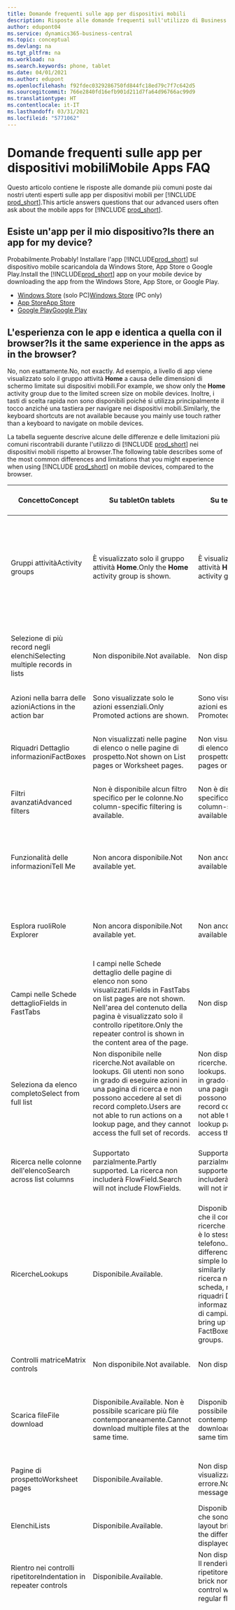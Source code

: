 ```yaml
---
title: Domande frequenti sulle app per dispositivi mobili
description: Risposte alle domande frequenti sull'utilizzo di Business Central con un telefono o un tablet.
author: edupont04
ms.service: dynamics365-business-central
ms.topic: conceptual
ms.devlang: na
ms.tgt_pltfrm: na
ms.workload: na
ms.search.keywords: phone, tablet
ms.date: 04/01/2021
ms.author: edupont
ms.openlocfilehash: f92fdec0329286750fd844fc18ed79c7f7c642d5
ms.sourcegitcommit: 766e2840fd16efb901d211d7fa64d96766ac99d9
ms.translationtype: HT
ms.contentlocale: it-IT
ms.lasthandoff: 03/31/2021
ms.locfileid: "5771062"
---
```

# <a name="mobile-apps-faq"></a><span data-ttu-id="d1e4c-103">Domande frequenti sulle app per dispositivi mobili</span><span class="sxs-lookup"><span data-stu-id="d1e4c-103">Mobile Apps FAQ</span></span>

<span data-ttu-id="d1e4c-104">Questo articolo contiene le risposte alle domande più comuni poste dai nostri utenti esperti sulle app per dispositivi mobili per [!INCLUDE [prod_short](includes/prod_short.md)].</span><span class="sxs-lookup"><span data-stu-id="d1e4c-104">This article answers questions that our advanced users often ask about the mobile apps for [!INCLUDE [prod_short](includes/prod_short.md)].</span></span>  

## <a name="is-there-an-app-for-my-device"></a><span data-ttu-id="d1e4c-105">Esiste un'app per il mio dispositivo?</span><span class="sxs-lookup"><span data-stu-id="d1e4c-105">Is there an app for my device?</span></span>

<span data-ttu-id="d1e4c-106">Probabilmente.</span><span class="sxs-lookup"><span data-stu-id="d1e4c-106">Probably!</span></span> <span data-ttu-id="d1e4c-107">Installare l'app [!INCLUDE[prod_short](includes/prod_short.md)] sul dispositivo mobile scaricandola da Windows Store, App Store o Google Play.</span><span class="sxs-lookup"><span data-stu-id="d1e4c-107">Install the [!INCLUDE[prod_short](includes/prod_short.md)] app on your mobile device by downloading the app from the Windows Store, App Store, or Google Play.</span></span>

- <span data-ttu-id="d1e4c-108">[Windows Store](https://go.microsoft.com/fwlink/?LinkId=734848) (solo PC)</span><span class="sxs-lookup"><span data-stu-id="d1e4c-108">[Windows Store](https://go.microsoft.com/fwlink/?LinkId=734848) (PC only)</span></span>
- [<span data-ttu-id="d1e4c-109">App Store</span><span class="sxs-lookup"><span data-stu-id="d1e4c-109">App Store</span></span>](https://go.microsoft.com/fwlink/?LinkId=734847)
- [<span data-ttu-id="d1e4c-110">Google Play</span><span class="sxs-lookup"><span data-stu-id="d1e4c-110">Google Play</span></span>](https://go.microsoft.com/fwlink/?LinkId=734849)

## <a name="is-it-the-same-experience-in-the-apps-as-in-the-browser"></a><span data-ttu-id="d1e4c-111">L'esperienza con le app e identica a quella con il browser?</span><span class="sxs-lookup"><span data-stu-id="d1e4c-111">Is it the same experience in the apps as in the browser?</span></span>

<span data-ttu-id="d1e4c-112">No, non esattamente.</span><span class="sxs-lookup"><span data-stu-id="d1e4c-112">No, not exactly.</span></span> <span data-ttu-id="d1e4c-113">Ad esempio, a livello di app viene visualizzato solo il gruppo attività **Home** a causa delle dimensioni di schermo limitate sui dispositivi mobili.</span><span class="sxs-lookup"><span data-stu-id="d1e4c-113">For example, we show only the **Home** activity group due to the limited screen size on mobile devices.</span></span> <span data-ttu-id="d1e4c-114">Inoltre, i tasti di scelta rapida non sono disponibili poiché si utilizza principalmente il tocco anziché una tastiera per navigare nei dispositivi mobili.</span><span class="sxs-lookup"><span data-stu-id="d1e4c-114">Similarly, the keyboard shortcuts are not available because you mainly use touch rather than a keyboard to navigate on mobile devices.</span></span>

<span data-ttu-id="d1e4c-115">La tabella seguente descrive alcune delle differenze e delle limitazioni più comuni riscontrabili durante l'utilizzo di [!INCLUDE [prod_short](includes/prod_short.md)] nei dispositivi mobili rispetto al browser.</span><span class="sxs-lookup"><span data-stu-id="d1e4c-115">The following table describes some of the most common differences and limitations that you might experience when using [!INCLUDE [prod_short](includes/prod_short.md)] on mobile devices, compared to the browser.</span></span>

| <span data-ttu-id="d1e4c-116">Concetto</span><span class="sxs-lookup"><span data-stu-id="d1e4c-116">Concept</span></span> | <span data-ttu-id="d1e4c-117">Su tablet</span><span class="sxs-lookup"><span data-stu-id="d1e4c-117">On tablets</span></span> | <span data-ttu-id="d1e4c-118">Su telefoni</span><span class="sxs-lookup"><span data-stu-id="d1e4c-118">On phones</span></span> | <span data-ttu-id="d1e4c-119">Esempio nel browser</span><span class="sxs-lookup"><span data-stu-id="d1e4c-119">Example from the browser</span></span> |
|--|--|--|--|
| <span data-ttu-id="d1e4c-120">Gruppi attività</span><span class="sxs-lookup"><span data-stu-id="d1e4c-120">Activity groups</span></span> | <span data-ttu-id="d1e4c-121">È visualizzato solo il gruppo attività **Home**.</span><span class="sxs-lookup"><span data-stu-id="d1e4c-121">Only the **Home** activity group is shown.</span></span> | <span data-ttu-id="d1e4c-122">È visualizzato solo il gruppo attività **Home**.</span><span class="sxs-lookup"><span data-stu-id="d1e4c-122">Only the **Home** activity group is shown.</span></span> | <span data-ttu-id="d1e4c-123">**Home** e **Documenti registrati** nella gestione ruolo utente `Sales Order Processor`.</span><span class="sxs-lookup"><span data-stu-id="d1e4c-123">**Home** and **Posted Documents** on the `Sales Order Processor` Role Center.</span></span> |  |
| <span data-ttu-id="d1e4c-124">Selezione di più record negli elenchi</span><span class="sxs-lookup"><span data-stu-id="d1e4c-124">Selecting multiple records in lists</span></span> | <span data-ttu-id="d1e4c-125">Non disponibile.</span><span class="sxs-lookup"><span data-stu-id="d1e4c-125">Not available.</span></span> | <span data-ttu-id="d1e4c-126">Non disponibile.</span><span class="sxs-lookup"><span data-stu-id="d1e4c-126">Not available.</span></span> | <span data-ttu-id="d1e4c-127">`Ctrl+A` o `Ctrl+Click` sulle righe in un elenco nel browser.</span><span class="sxs-lookup"><span data-stu-id="d1e4c-127">`Ctrl+A` or `Ctrl+Click` on rows in a list in the browser.</span></span> |
| <span data-ttu-id="d1e4c-128">Azioni nella barra delle azioni</span><span class="sxs-lookup"><span data-stu-id="d1e4c-128">Actions in the action bar</span></span> | <span data-ttu-id="d1e4c-129">Sono visualizzate solo le azioni essenziali.</span><span class="sxs-lookup"><span data-stu-id="d1e4c-129">Only Promoted actions are shown.</span></span> | <span data-ttu-id="d1e4c-130">Sono visualizzate solo le azioni essenziali.</span><span class="sxs-lookup"><span data-stu-id="d1e4c-130">Only Promoted actions are shown.</span></span> |  |
| <span data-ttu-id="d1e4c-131">Riquadri Dettaglio informazioni</span><span class="sxs-lookup"><span data-stu-id="d1e4c-131">FactBoxes</span></span> | <span data-ttu-id="d1e4c-132">Non visualizzati nelle pagine di elenco o nelle pagine di prospetto.</span><span class="sxs-lookup"><span data-stu-id="d1e4c-132">Not shown on List pages or Worksheet pages.</span></span> | <span data-ttu-id="d1e4c-133">Non visualizzati nelle pagine di elenco o nelle pagine di prospetto.</span><span class="sxs-lookup"><span data-stu-id="d1e4c-133">Not shown on List pages or Worksheet pages.</span></span> | <span data-ttu-id="d1e4c-134">Elenco `Customer` nella gestione ruolo utente `Small Business`</span><span class="sxs-lookup"><span data-stu-id="d1e4c-134">`Customer` list on the `Small Business` Role Center.</span></span> |
| <span data-ttu-id="d1e4c-135">Filtri avanzati</span><span class="sxs-lookup"><span data-stu-id="d1e4c-135">Advanced filters</span></span> | <span data-ttu-id="d1e4c-136">Non è disponibile alcun filtro specifico per le colonne.</span><span class="sxs-lookup"><span data-stu-id="d1e4c-136">No column-specific filtering is available.</span></span> | <span data-ttu-id="d1e4c-137">Non è disponibile alcun filtro specifico per le colonne.</span><span class="sxs-lookup"><span data-stu-id="d1e4c-137">No column-specific filtering is available.</span></span> | <span data-ttu-id="d1e4c-138">Nella pagina di elenco `Customer`.</span><span class="sxs-lookup"><span data-stu-id="d1e4c-138">On the `Customer` list page.</span></span> |
| <span data-ttu-id="d1e4c-139">Funzionalità delle informazioni</span><span class="sxs-lookup"><span data-stu-id="d1e4c-139">Tell Me</span></span> | <span data-ttu-id="d1e4c-140">Non ancora disponibile.</span><span class="sxs-lookup"><span data-stu-id="d1e4c-140">Not available yet.</span></span> | <span data-ttu-id="d1e4c-141">Non ancora disponibile.</span><span class="sxs-lookup"><span data-stu-id="d1e4c-141">Not available yet.</span></span> | <span data-ttu-id="d1e4c-142">Vedi [Individuare pagine e informazioni con la funzionalità delle informazioni](ui-search.md).</span><span class="sxs-lookup"><span data-stu-id="d1e4c-142">See [Finding Pages and Information with Tell Me](ui-search.md).</span></span> |  |
| <span data-ttu-id="d1e4c-143">Esplora ruoli</span><span class="sxs-lookup"><span data-stu-id="d1e4c-143">Role Explorer</span></span> | <span data-ttu-id="d1e4c-144">Non ancora disponibile.</span><span class="sxs-lookup"><span data-stu-id="d1e4c-144">Not available yet.</span></span> | <span data-ttu-id="d1e4c-145">Non ancora disponibile.</span><span class="sxs-lookup"><span data-stu-id="d1e4c-145">Not available yet.</span></span> | <span data-ttu-id="d1e4c-146">Vedi [Ricerca di pagine con Esplora ruoli](ui-role-explorer.md).</span><span class="sxs-lookup"><span data-stu-id="d1e4c-146">See [Finding Pages with the Role Explorer](ui-role-explorer.md).</span></span> |
| <span data-ttu-id="d1e4c-147">Campi nelle Schede dettaglio</span><span class="sxs-lookup"><span data-stu-id="d1e4c-147">Fields in FastTabs</span></span> | <span data-ttu-id="d1e4c-148">I campi nelle Schede dettaglio delle pagine di elenco non sono visualizzati.</span><span class="sxs-lookup"><span data-stu-id="d1e4c-148">Fields in FastTabs on list pages are not shown.</span></span> <span data-ttu-id="d1e4c-149">Nell'area del contenuto della pagina è visualizzato solo il controllo ripetitore.</span><span class="sxs-lookup"><span data-stu-id="d1e4c-149">Only the repeater control is shown in the content area of the page.</span></span> | <span data-ttu-id="d1e4c-150">Non disponibile.</span><span class="sxs-lookup"><span data-stu-id="d1e4c-150">Not available.</span></span> |  |
| <span data-ttu-id="d1e4c-151">Seleziona da elenco completo</span><span class="sxs-lookup"><span data-stu-id="d1e4c-151">Select from full list</span></span> | <span data-ttu-id="d1e4c-152">Non disponibile nelle ricerche.</span><span class="sxs-lookup"><span data-stu-id="d1e4c-152">Not available on lookups.</span></span> <span data-ttu-id="d1e4c-153">Gli utenti non sono in grado di eseguire azioni in una pagina di ricerca e non possono accedere al set di record completo.</span><span class="sxs-lookup"><span data-stu-id="d1e4c-153">Users are not able to run actions on a lookup page, and they cannot access the full set of records.</span></span> | <span data-ttu-id="d1e4c-154">Non disponibile nelle ricerche.</span><span class="sxs-lookup"><span data-stu-id="d1e4c-154">Not available on lookups.</span></span> <span data-ttu-id="d1e4c-155">Gli utenti non sono in grado di eseguire azioni in una pagina di ricerca e non possono accedere al set di record completo.</span><span class="sxs-lookup"><span data-stu-id="d1e4c-155">Users are not able to run actions on a lookup page, and they cannot access the full set of records.</span></span> | <span data-ttu-id="d1e4c-156">Sulla `Item Card` quando si seleziona **Unità di misura base**.</span><span class="sxs-lookup"><span data-stu-id="d1e4c-156">On the `Item Card` when selecting the **Base Units of Measure**.</span></span> |
| <span data-ttu-id="d1e4c-157">Ricerca nelle colonne dell'elenco</span><span class="sxs-lookup"><span data-stu-id="d1e4c-157">Search across list columns</span></span> | <span data-ttu-id="d1e4c-158">Supportato parzialmente.</span><span class="sxs-lookup"><span data-stu-id="d1e4c-158">Partly supported.</span></span> <span data-ttu-id="d1e4c-159">La ricerca non includerà FlowField.</span><span class="sxs-lookup"><span data-stu-id="d1e4c-159">Search will not include FlowFields.</span></span> | <span data-ttu-id="d1e4c-160">Supportato parzialmente.</span><span class="sxs-lookup"><span data-stu-id="d1e4c-160">Partly supported.</span></span> <span data-ttu-id="d1e4c-161">La ricerca non includerà FlowField.</span><span class="sxs-lookup"><span data-stu-id="d1e4c-161">Search will not include FlowFields.</span></span> | <span data-ttu-id="d1e4c-162">Vedi gli esempi nella pagina di elenco `Customers`.</span><span class="sxs-lookup"><span data-stu-id="d1e4c-162">See examples on the `Customers` list page.</span></span> |
| <span data-ttu-id="d1e4c-163">Ricerche</span><span class="sxs-lookup"><span data-stu-id="d1e4c-163">Lookups</span></span> | <span data-ttu-id="d1e4c-164">Disponibile.</span><span class="sxs-lookup"><span data-stu-id="d1e4c-164">Available.</span></span> | <span data-ttu-id="d1e4c-165">Disponibile, con la differenza che il comportamento delle ricerche avanzate e semplici è lo stesso con un telefono.</span><span class="sxs-lookup"><span data-stu-id="d1e4c-165">Available, with the difference that advanced and simple lookups behave similarly on the phone.</span></span> <span data-ttu-id="d1e4c-166">La ricerca non visualizzerà la scheda, non mostrerà i riquadri Dettaglio informazioni o alcun gruppo di campi.</span><span class="sxs-lookup"><span data-stu-id="d1e4c-166">The lookup will not bring up the card, show FactBoxes, or any field groups.</span></span> | <span data-ttu-id="d1e4c-167">Vedi gli esempi nella pagina `Customer Card`.</span><span class="sxs-lookup"><span data-stu-id="d1e4c-167">See examples on the `Customer Card` page.</span></span> |
| <span data-ttu-id="d1e4c-168">Controlli matrice</span><span class="sxs-lookup"><span data-stu-id="d1e4c-168">Matrix controls</span></span> | <span data-ttu-id="d1e4c-169">Non disponibile.</span><span class="sxs-lookup"><span data-stu-id="d1e4c-169">Not available.</span></span> | <span data-ttu-id="d1e4c-170">Non disponibile.</span><span class="sxs-lookup"><span data-stu-id="d1e4c-170">Not available.</span></span> | <span data-ttu-id="d1e4c-171">Vedi l'esempio in `G/L Budget`.</span><span class="sxs-lookup"><span data-stu-id="d1e4c-171">See example in `G/L Budget`.</span></span> |
| <span data-ttu-id="d1e4c-172">Scarica file</span><span class="sxs-lookup"><span data-stu-id="d1e4c-172">File download</span></span> | <span data-ttu-id="d1e4c-173">Disponibile.</span><span class="sxs-lookup"><span data-stu-id="d1e4c-173">Available.</span></span> <span data-ttu-id="d1e4c-174">Non è possibile scaricare più file contemporaneamente.</span><span class="sxs-lookup"><span data-stu-id="d1e4c-174">Cannot download multiple files at the same time.</span></span> | <span data-ttu-id="d1e4c-175">Disponibile.</span><span class="sxs-lookup"><span data-stu-id="d1e4c-175">Available.</span></span> <span data-ttu-id="d1e4c-176">Non è possibile scaricare più file contemporaneamente.</span><span class="sxs-lookup"><span data-stu-id="d1e4c-176">Cannot download multiple files at the same time.</span></span> | <span data-ttu-id="d1e4c-177">Report `Trial Balance` nella casella di controllo **Stampa in Excel**.</span><span class="sxs-lookup"><span data-stu-id="d1e4c-177">`Trial Balance` report in the **Print to Excel** check box.</span></span> |
| <span data-ttu-id="d1e4c-178">Pagine di prospetto</span><span class="sxs-lookup"><span data-stu-id="d1e4c-178">Worksheet pages</span></span> | <span data-ttu-id="d1e4c-179">Disponibile.</span><span class="sxs-lookup"><span data-stu-id="d1e4c-179">Available.</span></span> | <span data-ttu-id="d1e4c-180">Non disponibile; viene visualizzato un messaggio di errore.</span><span class="sxs-lookup"><span data-stu-id="d1e4c-180">Not available; an error message is displayed.</span></span> | <span data-ttu-id="d1e4c-181">Prospetto `Sales Price` o `Cash Flow`.</span><span class="sxs-lookup"><span data-stu-id="d1e4c-181">`Sales Price` Worksheet or `Cash Flow` Worksheet.</span></span> |
| <span data-ttu-id="d1e4c-182">Elenchi</span><span class="sxs-lookup"><span data-stu-id="d1e4c-182">Lists</span></span> | <span data-ttu-id="d1e4c-183">Disponibile.</span><span class="sxs-lookup"><span data-stu-id="d1e4c-183">Available.</span></span> | <span data-ttu-id="d1e4c-184">Disponibile, con la differenza che sono visualizzati in un layout brick.</span><span class="sxs-lookup"><span data-stu-id="d1e4c-184">Available, with the difference that these are displayed in a brick layout.</span></span> | <span data-ttu-id="d1e4c-185">Pagine Clienti o Ordini vendita.</span><span class="sxs-lookup"><span data-stu-id="d1e4c-185">Customers or Sales Orders pages.</span></span> |
| <span data-ttu-id="d1e4c-186">Rientro nei controlli ripetitore</span><span class="sxs-lookup"><span data-stu-id="d1e4c-186">Indentation in repeater controls</span></span> | <span data-ttu-id="d1e4c-187">Disponibile.</span><span class="sxs-lookup"><span data-stu-id="d1e4c-187">Available.</span></span> | <span data-ttu-id="d1e4c-188">Non disponibile.</span><span class="sxs-lookup"><span data-stu-id="d1e4c-188">Not available.</span></span> <span data-ttu-id="d1e4c-189">Il rendering del controllo ripetitore sarà un layout flat brick normale.</span><span class="sxs-lookup"><span data-stu-id="d1e4c-189">The repeater control will be rendered as a regular flat brick layout.</span></span> | <span data-ttu-id="d1e4c-190">Pagine Piano dei conti e Lista contatti.</span><span class="sxs-lookup"><span data-stu-id="d1e4c-190">Chart of Accounts and Contacts List pages.</span></span> |
| <span data-ttu-id="d1e4c-191">Stato attivo automatico dell'input nel primo campo modificabile di una pagina</span><span class="sxs-lookup"><span data-stu-id="d1e4c-191">Automatic input focus on first editable field of a page</span></span> | <span data-ttu-id="d1e4c-192">Non disponibile.</span><span class="sxs-lookup"><span data-stu-id="d1e4c-192">Not available.</span></span> | <span data-ttu-id="d1e4c-193">Non disponibile.</span><span class="sxs-lookup"><span data-stu-id="d1e4c-193">Not available.</span></span> | <span data-ttu-id="d1e4c-194">Pagina `Customer Card`.</span><span class="sxs-lookup"><span data-stu-id="d1e4c-194">`Customer Card` page.</span></span><BR /><BR /><span data-ttu-id="d1e4c-195">Nel browser, lo stato attivo sarà automaticamente nel primo campo modificabile (come il campo `Name`), consentendo di modificare immediatamente il valore.</span><span class="sxs-lookup"><span data-stu-id="d1e4c-195">In the browser, focus will automatically be on the first editable field (such as the `Name` field), enabling you to change the value right away.</span></span><BR /><BR /><span data-ttu-id="d1e4c-196">Nelle app per tablet e telefono, lo stato attivo non sarà su questo campo; sarà invece necessario selezionare manualmente il primo campo per apportare le modifiche.</span><span class="sxs-lookup"><span data-stu-id="d1e4c-196">In the tablet and phone apps, this field will not be in focus; instead, you will have to manually select the field first in order to make changes.</span></span>|

## <a name="is-it-the-same-experience-on-tables-and-phones"></a><span data-ttu-id="d1e4c-197">L'esperienza è la stessa con tablet e telefoni?</span><span class="sxs-lookup"><span data-stu-id="d1e4c-197">Is it the same experience on tables and phones?</span></span>

<span data-ttu-id="d1e4c-198">Quasi, ma non del tutto.</span><span class="sxs-lookup"><span data-stu-id="d1e4c-198">Almost, but not quite.</span></span> <span data-ttu-id="d1e4c-199">Vedi l'elenco nella sezione [L'esperienza con le app è identica a quella con il browser?](#is-it-the-same-experience-in-the-apps-as-in-the-browser).</span><span class="sxs-lookup"><span data-stu-id="d1e4c-199">See the list in the [Is it the same experience in the apps as in the browser?](#is-it-the-same-experience-in-the-apps-as-in-the-browser) section.</span></span>  

## <a name="can-i-connect-the-app-to-our-on-premises-solution"></a><span data-ttu-id="d1e4c-200">Posso connettere l'app alla soluzione locale?</span><span class="sxs-lookup"><span data-stu-id="d1e4c-200">Can I connect the app to our on-premises solution?</span></span>

<span data-ttu-id="d1e4c-201">Sì, è possibile.</span><span class="sxs-lookup"><span data-stu-id="d1e4c-201">Yes, you can!</span></span> <span data-ttu-id="d1e4c-202">L'accesso viene eseguito in un modo leggermente diverso.</span><span class="sxs-lookup"><span data-stu-id="d1e4c-202">It's a slightly different way to signing in, that's all.</span></span> <span data-ttu-id="d1e4c-203">Per ulteriori informazioni, vedi [Utilizzo di Business Central in locale](install-mobile-app.md#using-business-central-on-premises).</span><span class="sxs-lookup"><span data-stu-id="d1e4c-203">For more information, see [Using Business Central on-premises?](install-mobile-app.md#using-business-central-on-premises).</span></span>  

## <a name="see-also"></a><span data-ttu-id="d1e4c-204">Vedere anche</span><span class="sxs-lookup"><span data-stu-id="d1e4c-204">See also</span></span>

[<span data-ttu-id="d1e4c-205">Scaricare Business Central sul dispositivo mobile</span><span class="sxs-lookup"><span data-stu-id="d1e4c-205">Getting Business Central on Your Mobile Device</span></span>](install-mobile-app.md)  
[<span data-ttu-id="d1e4c-206">Installare l'app Business Central per Microsoft Teams</span><span class="sxs-lookup"><span data-stu-id="d1e4c-206">Install the Business Central App for Microsoft Teams</span></span>](across-install-app-for-teams.md)  


[!INCLUDE[footer-include](includes/footer-banner.md)]